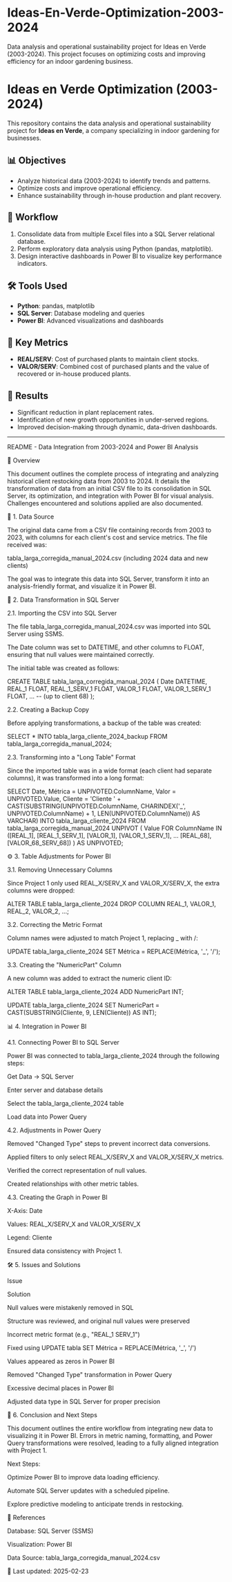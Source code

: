 # Ideas-En-Verde-Optimization-2003-2024
Data analysis and operational sustainability project for Ideas en Verde (2003-2024). This project focuses on optimizing costs and improving efficiency for an indoor gardening business.

# Ideas en Verde Optimization (2003-2024)

This repository contains the data analysis and operational sustainability project for **Ideas en Verde**, a company specializing in indoor gardening for businesses.

## 📊 Objectives
- Analyze historical data (2003-2024) to identify trends and patterns.
- Optimize costs and improve operational efficiency.
- Enhance sustainability through in-house production and plant recovery.

## 🔄 Workflow
1. Consolidate data from multiple Excel files into a SQL Server relational database.
2. Perform exploratory data analysis using Python (pandas, matplotlib).
3. Design interactive dashboards in Power BI to visualize key performance indicators.

## 🛠️ Tools Used
- **Python**: pandas, matplotlib
- **SQL Server**: Database modeling and queries
- **Power BI**: Advanced visualizations and dashboards

## 🌱 Key Metrics
- **REAL/SERV**: Cost of purchased plants to maintain client stocks.
- **VALOR/SERV**: Combined cost of purchased plants and the value of recovered or in-house produced plants.

## 🚀 Results
- Significant reduction in plant replacement rates.
- Identification of new growth opportunities in under-served regions.
- Improved decision-making through dynamic, data-driven dashboards.

-------------------------------------

README - Data Integration from 2003-2024 and Power BI Analysis

📌 Overview

This document outlines the complete process of integrating and analyzing historical client restocking data from 2003 to 2024. It details the transformation of data from an initial CSV file to its consolidation in SQL Server, its optimization, and integration with Power BI for visual analysis. Challenges encountered and solutions applied are also documented.

📂 1. Data Source

The original data came from a CSV file containing records from 2003 to 2023, with columns for each client's cost and service metrics. The file received was:

tabla_larga_corregida_manual_2024.csv (including 2024 data and new clients)

The goal was to integrate this data into SQL Server, transform it into an analysis-friendly format, and visualize it in Power BI.

🔄 2. Data Transformation in SQL Server

2.1. Importing the CSV into SQL Server

The file tabla_larga_corregida_manual_2024.csv was imported into SQL Server using SSMS.

The Date column was set to DATETIME, and other columns to FLOAT, ensuring that null values were maintained correctly.

The initial table was created as follows:

CREATE TABLE tabla_larga_corregida_manual_2024 (
    Date DATETIME,
    REAL_1 FLOAT,
    REAL_1_SERV_1 FLOAT,
    VALOR_1 FLOAT,
    VALOR_1_SERV_1 FLOAT,
    ... -- (up to client 68)
);

2.2. Creating a Backup Copy

Before applying transformations, a backup of the table was created:

SELECT * INTO tabla_larga_cliente_2024_backup FROM tabla_larga_corregida_manual_2024;

2.3. Transforming into a "Long Table" Format

Since the imported table was in a wide format (each client had separate columns), it was transformed into a long format:

SELECT Date,
       Métrica = UNPIVOTED.ColumnName,
       Valor = UNPIVOTED.Value,
       Cliente = 'Cliente ' + CAST(SUBSTRING(UNPIVOTED.ColumnName, CHARINDEX('_', UNPIVOTED.ColumnName) + 1, LEN(UNPIVOTED.ColumnName)) AS VARCHAR)
INTO tabla_larga_cliente_2024
FROM tabla_larga_corregida_manual_2024
UNPIVOT (
    Value FOR ColumnName IN ([REAL_1], [REAL_1_SERV_1], [VALOR_1], [VALOR_1_SERV_1], ... [REAL_68], [VALOR_68_SERV_68])
) AS UNPIVOTED;

⚙️ 3. Table Adjustments for Power BI

3.1. Removing Unnecessary Columns

Since Project 1 only used REAL_X/SERV_X and VALOR_X/SERV_X, the extra columns were dropped:

ALTER TABLE tabla_larga_cliente_2024
DROP COLUMN REAL_1, VALOR_1, REAL_2, VALOR_2, ...;

3.2. Correcting the Metric Format

Column names were adjusted to match Project 1, replacing _ with /:

UPDATE tabla_larga_cliente_2024
SET Métrica = REPLACE(Métrica, '_', '/');

3.3. Creating the "NumericPart" Column

A new column was added to extract the numeric client ID:

ALTER TABLE tabla_larga_cliente_2024
ADD NumericPart INT;

UPDATE tabla_larga_cliente_2024
SET NumericPart = CAST(SUBSTRING(Cliente, 9, LEN(Cliente)) AS INT);

📊 4. Integration in Power BI

4.1. Connecting Power BI to SQL Server

Power BI was connected to tabla_larga_cliente_2024 through the following steps:

Get Data → SQL Server

Enter server and database details

Select the tabla_larga_cliente_2024 table

Load data into Power Query

4.2. Adjustments in Power Query

Removed "Changed Type" steps to prevent incorrect data conversions.

Applied filters to only select REAL_X/SERV_X and VALOR_X/SERV_X metrics.

Verified the correct representation of null values.

Created relationships with other metric tables.

4.3. Creating the Graph in Power BI

X-Axis: Date

Values: REAL_X/SERV_X and VALOR_X/SERV_X

Legend: Cliente

Ensured data consistency with Project 1.

🛠️ 5. Issues and Solutions

Issue

Solution

Null values were mistakenly removed in SQL

Structure was reviewed, and original null values were preserved

Incorrect metric format (e.g., "REAL_1 SERV_1")

Fixed using UPDATE tabla SET Métrica = REPLACE(Métrica, '_', '/')

Values appeared as zeros in Power BI

Removed "Changed Type" transformation in Power Query

Excessive decimal places in Power BI

Adjusted data type in SQL Server for proper precision

📌 6. Conclusion and Next Steps

This document outlines the entire workflow from integrating new data to visualizing it in Power BI. Errors in metric naming, formatting, and Power Query transformations were resolved, leading to a fully aligned integration with Project 1.

Next Steps:

Optimize Power BI to improve data loading efficiency.

Automate SQL Server updates with a scheduled pipeline.

Explore predictive modeling to anticipate trends in restocking.

📂 References

Database: SQL Server (SSMS)

Visualization: Power BI

Data Source: tabla_larga_corregida_manual_2024.csv

📌 Last updated: 2025-02-23











